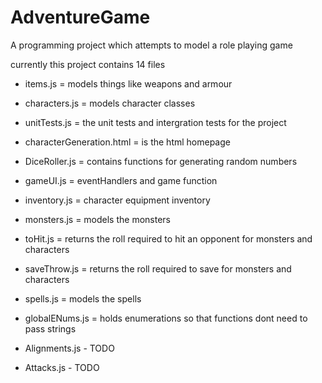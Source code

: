 # AdventureGame

A programming project which attempts to model a role playing game

currently this project contains 14  files 
- items.js = models things like weapons and armour
- characters.js = models character classes 
- unitTests.js = the unit tests and intergration tests for the project
- characterGeneration.html = is the html homepage 
- DiceRoller.js = contains functions for generating random numbers
- gameUI.js = eventHandlers and game function 
- inventory.js = character equipment inventory
- monsters.js = models the monsters
- toHit.js = returns the roll required to hit an opponent for monsters and characters
- saveThrow.js = returns the roll required to save for monsters and characters
- spells.js = models the spells
- globalENums.js = holds enumerations so that functions dont need to pass strings


- Alignments.js - TODO 
- Attacks.js - TODO
